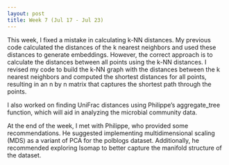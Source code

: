```yaml
---
layout: post
title: Week 7 (Jul 17 - Jul 23)
---
```

This week, I fixed a mistake in calculating k-NN distances. My previous code calculated the distances of the k nearest neighbors and used these distances to generate embeddings. However, the correct approach is to calculate the distances between all points using the k-NN distances. I revised my code to build the k-NN graph with the distances between the k nearest neighbors and computed the shortest distances for all points, resulting in an n by n matrix that captures the shortest path through the points.

I also worked on finding UniFrac distances using Philippe’s aggregate_tree function, which will aid in analyzing the microbial community data.

At the end of the week, I met with Philippe, who provided some recommendations. He suggested implementing multidimensional scaling (MDS) as a variant of PCA for the polblogs dataset. Additionally, he recommended exploring Isomap to better capture the manifold structure of the dataset.